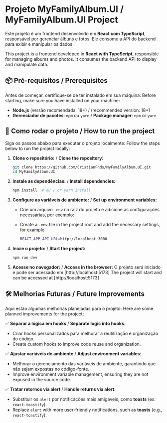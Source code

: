# Projeto MyFamilyAlbum.UI / MyFamilyAlbum.UI Project

Este projeto é um frontend desenvolvido em **React com TypeScript**, responsável por gerenciar álbuns e fotos. Ele consome a API do backend para exibir e manipular os dados.

This project is a frontend developed in **React with TypeScript**, responsible for managing albums and photos. It consumes the backend API to display and manipulate data.

## 📦 Pré-requisitos / Prerequisites

Antes de começar, certifique-se de ter instalado em sua máquina:
Before starting, make sure you have installed on your machine:

- **Node.js** (versão recomendada: 18+) / (recommended version: 18+)
- **Gerenciador de pacotes**: `npm` ou `yarn` / **Package manager**: `npm` or `yarn`

## 🚀 Como rodar o projeto / How to run the project

Siga os passos abaixo para executar o projeto localmente:
Follow the steps below to run the project locally:

1. **Clone o repositório:** / **Clone the repository:**

   ```sh
   git clone https://github.com/CristianFnds/MyFamilyAlbum.UI.git
   cd MyFamilyAlbum.UI
   ```

2. **Instale as dependências:** / **Install dependencies:**

   ```sh
   npm install  # ou / or yarn install
   ```

3. **Configure as variáveis de ambiente:** / **Set up environment variables:**

   - Crie um arquivo `.env` na raiz do projeto e adicione as configurações necessárias, por exemplo:
   - Create a `.env` file in the project root and add the necessary settings, for example:

     ```sh
     REACT_APP_API_URL=http://localhost:3000
     ```

4. **Inicie o projeto:** / **Start the project:**

   ```sh
   npm run dev
   ```

5. **Acesse no navegador:** / **Access in the browser:**
   O projeto será iniciado e pode ser acessado em [http://localhost:5173]
   The project will start and can be accessed at [http://localhost:5173]

## 🛠️ Melhorias Futuras / Future Improvements

Aqui estão algumas melhorias planejadas para o projeto:
Here are some planned improvements for the project:

✅ **Separar a lógica em hooks** / **Separate logic into hooks**:

- Criar hooks personalizados para melhorar a reutilização e organização do código.
- Create custom hooks to improve code reuse and organization.

✅ **Ajustar variáveis de ambiente** / **Adjust environment variables**:

- Melhorar o gerenciamento das variáveis de ambiente, garantindo que não sejam expostas no código-fonte.
- Improve environment variable management, ensuring they are not exposed in the source code.

✅ **Tratar retornos via alert** / **Handle returns via alert**:

- Substituir os `alert` por notificações mais amigáveis, como **toasts** (ex: `react-toastify`).
- Replace `alert` with more user-friendly notifications, such as **toasts** (e.g., `react-toastify`).
